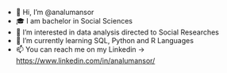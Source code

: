 - 👋 Hi, I’m @analumansor
- 🎓 I am bachelor in Social Sciences 
- 👀 I’m interested in data analysis directed to Social Researches
- 🌱 I’m currently learning SQL, Python and R Languages
- 📫 You can reach me on my Linkedin -> https://www.linkedin.com/in/analumansor/ 

<!---
analumansor/analumansor is a ✨ special ✨ repository because its `README.md` (this file) appears on your GitHub profile.
You can click the Preview link to take a look at your changes.
--->
